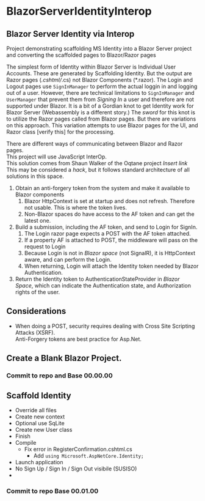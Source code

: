 # BlazorServerIdentityInterop

## Blazor Server Identity via Interop

Project demonstrating scaffolding MS Identity into a Blazor Server project and converting the scaffolded pages to Blazor/Razor pages

The simplest form of Identity within Blazor Server is Individual User Accounts.
These are generated by Scaffolding Identity. 
But the output are Razor pages (*.cshtml/*.cs) not Blazor Components (*.razor).
The Login and Logout pages use `SignInManager` to perform the actual loggin in and logging out of a user.
However, there are technical limitations to `SignInManager` and `UserManager` that prevent them from *Signing In* a user and therefore are not supported under Blazor.
It is a bit of a Gordian knot to get Identity work for Blazor Server (Webassembly is a different story.)
The *sword* for this knot is to utilize the Razor pages called from Blazor pages.  But there are variations on this approach.
This variation attempts to use Blazor pages for the UI, and Razor class [verify this] for the processing.

There are different ways of communicating between Blazor and Razor pages.  
This project will use JavaScript InterOp.  
This solution comes from Shaun Walker of the Oqtane project *Insert link*
This may be considered a *hack*, but it follows standard architecture of all solutions in this space.
1. Obtain an anti-forgery token from the system and make it available to Blazor components
   1. Blazor HttpContext is set at startup and does not refresh.  Therefore not usable.  This is where the token lives.
   2. Non-Blazor spaces do have access to the AF token and can get the latest one.
2. Build a submission, including the AF token, and send to Login for SignIn.
   1. The Login razor page expects a POST with the AF token attached.  
   2. If a property AF is attached to POST, the middleware will pass on the request to Login
   3. Because Login is not in *Blazor space* (not SignalR), it is HttpContext aware, and can perform the Login.
   4. When returning, Login will attach the Identity token needed by Blazor Authentication.
3. Return the Identity token to AuthenticationStateProvider in *Blazor Space*, which can indicate the Authentication state, and Authorization rights of the user.

## Considerations 
* When doing a POST, security requires dealing with Cross Site Scripting Attacks (XSRF).  
Anti-Forgery tokens are best practice for Asp.Net.

## Create a Blank Blazor Project. 

### Commit to repo and Base 00.00.00

## Scaffold Identity 
* Override all files
* Create new context
* Optional use SqLite
* Create new User class
* Finish
* Compile
  * Fix error in RegisterConfirmation.cshtml.cs
    * Add `using Microsoft.AspNetCore.Identity;`
* Launch application
* No Sign Up / Sign In / Sign Out visibile (SUSISO) 
* 
### Commit to repo Base 00.01.00

